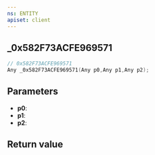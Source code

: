 ```yaml
---
ns: ENTITY
apiset: client
---
```

## _0x582F73ACFE969571

```c
// 0x582F73ACFE969571
Any _0x582F73ACFE969571(Any p0,Any p1,Any p2);
```


## Parameters
* **p0**:
* **p1**:
* **p2**:

## Return value

